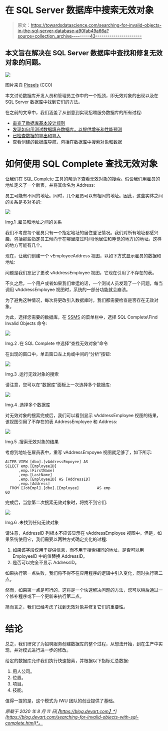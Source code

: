# 在 SQL Server 数据库中搜索无效对象

> 原文：<https://towardsdatascience.com/searching-for-invalid-objects-in-the-sql-server-database-a90fab49a66a?source=collection_archive---------43----------------------->

## 本文旨在解决在 SQL Server 数据库中查找和修复无效对象的问题。

![](img/b6db22f8d3a2ee4c4a6ae36ff521ef00.png)

图片来自 [Piqsels](https://www.piqsels.com/en/public-domain-photo-zkkgn) (CC0)

本文讨论数据库开发人员和管理员工作中的一个瓶颈，即无效对象的出现以及在 SQL Server 数据库中找到它们的方法。

在之前的文章中，我们涵盖了从创意到实现招聘服务数据库的所有过程:

*   [审查了数据库基本设计规则](/sql-database-design-basics-with-example-8dcce4b0c687)
*   [发现如何用测试数据填充数据库，以提供增长和性能预测](/populating-the-employee-database-with-test-data-aa76419eebb6)
*   [已检查数据的导出和导入](/exporting-and-importing-json-data-fc1753808349)
*   [查看创建的数据库导航，包括在数据库中搜索对象和数据](/searching-for-database-objects-and-table-data-in-sql-server-f42f7e3e76a1)

# 如何使用 SQL Complete 查找无效对象

让我们在 [SQL Complete](https://www.devart.com/dbforge/sql/sqlcomplete/) 工具的帮助下查看无效对象的搜索。假设我们用雇员的地址定义了一个新表，并将其命名为 Address:

员工可能有不同的地址。同时，几个雇员可以有相同的地址。因此，这些实体之间的关系是多对多的:

![](img/ef9c128a1224009ff466ad50467a4cc9.png)

Img.1 .雇员和地址之间的关系

我们不考虑每个雇员只有一个指定地址的居住登记情况。我们对所有地址都感兴趣，包括那些指定员工倾向于在哪里度过时间(他居住和睡觉的地方)的地址。这样的地方可能有几个。

现在，让我们创建一个 vEmployeeAddress 视图，以如下方式显示雇员的数据和地址:

问题是我们忘记了更改 vAddressEmployee 视图，它现在引用了不存在的表。

不久之后，一个用户或者如果我们幸运的话，一个测试人员发现了一个问题，每当调用 vAddressEmployee 视图时，系统的一部分功能就会崩溃。

为了避免这种情况，每次将更改引入数据库时，我们都需要检查是否存在无效对象。

为此，选择您需要的数据库，在 [SSMS](https://docs.microsoft.com/en-us/sql/ssms/download-sql-server-management-studio-ssms?view=sql-server-2017) 的菜单栏中，选择 SQL Complete\Find Invalid Objects 命令:

![](img/c8ee19b87c749f519c37588adcb11633.png)

Img.2 .在 SQL Complete 中选择“查找无效对象”命令

在出现的窗口中，单击窗口左上角或中间的“分析”按钮:

![](img/2269841e0bcd9aa59b1ed08cf7655510.png)

Img.3 .运行无效对象的搜索

请注意，您可以在“数据库”面板上一次选择多个数据库:

![](img/2a8896f18e1538bf32bf5df9ba1faa05.png)

Img.4 .选择多个数据库

对无效对象的搜索完成后，我们可以看到显示 vAddressEmployee 视图的结果，该视图引用了不存在的表 AddressEmployee 和 Address:

![](img/35116b74440b3d3d610e56ba89462920.png)

Img.5 .搜索无效对象的结果

考虑到地址在雇员表中，重写 vAddressEmpoyee 视图就足够了，如下所示:

```
ALTER VIEW [dbo].[vAddressEmpoyee] AS
SELECT emp.[EmployeeID]
      ,emp.[FirstName]
      ,emp.[LastName]
	  ,emp.[EmployeeID] AS [AddressID]
	  ,emp.[Address]
  FROM [JobEmpl].[dbo].[Employee]		 AS emp
GO
```

完成后，当您第二次搜索无效对象时，将找不到它们:

![](img/ce5d486c13317aef7db3d9afe7214c64.png)

Img.6 .未找到任何无效对象

请注意，AddressID 列根本不应该显示在 vAddressEmployee 视图中。但是，如果系统使用它，我们需要以两种方式确定变化的过程:

1.  如果该字段仅用于提供信息，而不用于搜索相同的地址，是否可以用 EmployeeID 中的值替换 AddressID。
2.  是否可以完全不显示 AddressID。

如果执行第一点失败，我们将不得不在应用程序的逻辑中引入变化，同时执行第二点。

然而，如果第一点是可行的，这将是一个快速解决问题的方法，您可以稍后通过一个修补程序或下一个更新来执行第二点。

简而言之，我们已经考虑了找到无效对象并修复它们的重要性。

# 结论

总之，我们研究了为招聘服务创建数据库的整个过程，从想法开始，到在生产中实现，并对模式进行进一步的修改。

给定的数据库允许我们执行快速搜索，并根据以下指标汇总数据:

1.  用人公司。
2.  位置。
3.  项目。
4.  技能。

值得一提的是，这个模式为 IWU 团队的创业提供了基础。

*原载于 2020 年 8 月 11 日*[*【https://blog.devart.com】*](https://blog.devart.com/searching-for-invalid-objects-with-sql-complete.html)*。*